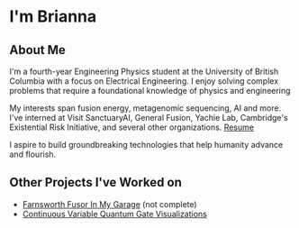
# I'm Brianna 

## About Me
I'm a fourth-year Engineering Physics student at the University of British Columbia with a focus on Electrical Engineering. I enjoy solving complex problems that require a foundational knowledge of physics and engineering

My interests span fusion energy, metagenomic sequencing, AI and more. I've interned at Visit SanctuaryAI, General Fusion, Yachie Lab, Cambridge's Existential Risk Initiative, and several other organizations. [Resume]()

I aspire to build groundbreaking technologies that help humanity advance and flourish. 

## Other Projects I've Worked on
- [Farnsworth Fusor In My Garage](https://www.youtube.com/watch?v=-Qhzog5E458) (not complete)
- [Continuous Variable Quantum Gate Visualizations](https://strawberryfields.ai/photonics/demos/run_gate_visualization.html) 
